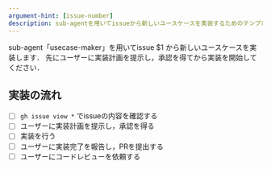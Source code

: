 ```yaml
---
argument-hint: [issue-number]
description: sub-agentを用いてissueから新しいユースケースを実装するためのテンプレート
---
```


sub-agent「usecase-maker」を用いてissue $1 から新しいユースケースを実装します．
先にユーザーに実装計画を提示し，承認を得てから実装を開始してください．

## 実装の流れ

- [ ] `gh issue view *` でissueの内容を確認する
- [ ] ユーザーに実装計画を提示し，承認を得る
- [ ] 実装を行う
- [ ] ユーザーに実装完了を報告し，PRを提出する
- [ ] ユーザーにコードレビューを依頼する
